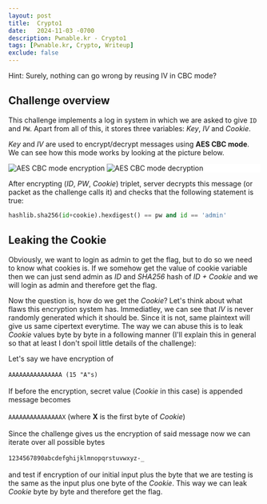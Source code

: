 ```yaml
---
layout: post
title:  Crypto1
date:   2024-11-03 -0700
description: Pwnable.kr - Crypto1
tags: [Pwnable.kr, Crypto, Writeup]
exclude: false
---
```


<div class="spoiler-container">
  <div>Hint:&nbsp;<span class="spoiler-text">Surely, nothing can go wrong by reusing IV in CBC mode?</span></div>
</div>

## Challenge overview

This challenge implements a log in system in which we are asked to give `ID` and `PW`. Apart from all of this, it stores three variables: *Key*, *IV* and *Cookie*.

*Key* and *IV* are used to encrypt/decrypt messages using **AES CBC mode**. We can see how this mode works by looking at the picture below.

<div style="background-color: white;">
<img src="https://upload.wikimedia.org/wikipedia/commons/thumb/8/80/CBC_encryption.svg/2560px-CBC_encryption.svg.png" alt="AES CBC mode encryption" title="AES CBC mode encryption">
<img src="https://upload.wikimedia.org/wikipedia/commons/thumb/2/2a/CBC_decryption.svg/2560px-CBC_decryption.svg.png" alt="AES CBC mode decryption" title="AES CBC mode decryption">
</div>

After encrypting (*ID*, *PW*, *Cookie*) triplet, server decrypts this message (or packet as the challenge calls it) and checks that the following statement is true:

```python
hashlib.sha256(id+cookie).hexdigest() == pw and id == 'admin'
```

## Leaking the Cookie

Obviously, we want to login as admin to get the flag, but to do so we need to know what cookies is. If we somehow get the value of cookie variable then we can just send admin as *ID* and *SHA256* hash of *ID + Cookie* and we will login as admin and therefore get the flag.

Now the question is, how do we get the *Cookie*? Let's think about what flaws this encryption system has. Immediatley, we can see that *IV* is never randomly generated which it should be. Since it is not, same plaintext will give us same cipertext everytime. The way we can abuse this is to leak *Cookie* values byte by byte in a following manner (I'll explain this in general so that at least I don't spoil little details of the challenge):

Let's say we have encryption of \
\
`AAAAAAAAAAAAAAA (15 "A"s)` \
\
If before the encryption, secret value (*Cookie* in this case) is appended message becomes \
\
`AAAAAAAAAAAAAAAX` (where **X** is the first byte of *Cookie*) \
\
Since the challenge gives us the encryption of said message now we can iterate over all possible bytes \
\
`1234567890abcdefghijklmnopqrstuvwxyz-_` \
\
and test if encryption of our initial input plus the byte that we are testing is the same as the input plus one byte of the *Cookie*. This way we can leak *Cookie* byte by byte and therefore get the flag.
